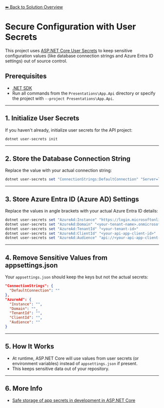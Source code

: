 [⬅ Back to Solution Overview](../../readme.md)

# Secure Configuration with User Secrets

This project uses [ASP.NET Core User Secrets](https://learn.microsoft.com/en-us/aspnet/core/security/app-secrets) to keep sensitive configuration values (like database connection strings and Azure Entra ID settings) out of source control.

## Prerequisites

- [.NET SDK](https://dotnet.microsoft.com/download)
- Run all commands from the `Presentations\App.Api` directory or specify the project with `--project Presentations\App.Api`.

---

## 1. Initialize User Secrets

If you haven't already, initialize user secrets for the API project:

```powershell
dotnet user-secrets init
```

---

## 2. Store the Database Connection String

Replace the value with your actual connection string:

```powershell
dotnet user-secrets set "ConnectionStrings:DefaultConnection" "Server=localhost\SQLEXPRESS;Database=DealershipSystem;Trusted_Connection=True;TrustServerCertificate=True"
```

---

## 3. Store Azure Entra ID (Azure AD) Settings

Replace the values in angle brackets with your actual Azure Entra ID details:

```powershell
dotnet user-secrets set "AzureAd:Instance" "https://login.microsoftonline.com/"
dotnet user-secrets set "AzureAd:Domain" "<your-tenant-name>.onmicrosoft.com"
dotnet user-secrets set "AzureAd:TenantId" "<your-tenant-id>"
dotnet user-secrets set "AzureAd:ClientId" "<your-api-app-client-id>"
dotnet user-secrets set "AzureAd:Audience" "api://<your-api-app-client-id>"
```

---

## 4. Remove Sensitive Values from appsettings.json

Your `appsettings.json` should keep the keys but not the actual secrets:

```json
"ConnectionStrings": {
  "DefaultConnection": ""
},
"AzureAd": {
  "Instance": "",
  "Domain": "",
  "TenantId": "",
  "ClientId": "",
  "Audience": ""
}
```

---

## 5. How It Works

- At runtime, ASP.NET Core will use values from user secrets (or environment variables) instead of `appsettings.json` if present.
- This keeps sensitive data out of your repository.

---

## 6. More Info

- [Safe storage of app secrets in development in ASP.NET Core](https://learn.microsoft.com/en-us/aspnet/core/security/app-secrets)